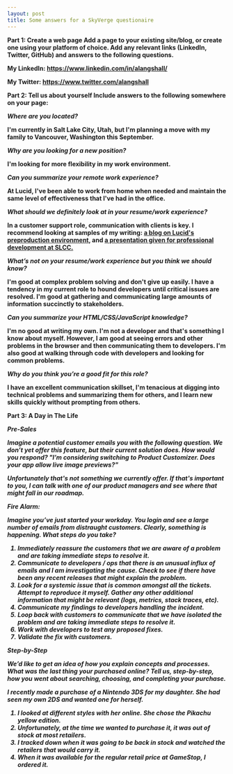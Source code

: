 ```yaml
---
layout: post
title: Some answers for a SkyVerge questionaire
---
```


<b>Part 1: Create a web page
Add a page to your existing site/blog, or create one using your platform of choice. Add any relevant links (LinkedIn, Twitter, GitHub) and answers to the following questions.


My LinkedIn: <a href="https://www.linkedin.com/in/alangshall/">https://www.linkedin.com/in/alangshall/</a>

My Twitter: <a href="https://www.twitter.com/alangshall">https://www.twitter.com/alangshall</a>


<b>Part 2: Tell us about yourself
Include answers to the following somewhere on your page:</b>

<i>Where are you located? </i>

I'm currently in Salt Lake City, Utah, but I'm planning a move with my family to Vancouver, Washington this September.

<i>Why are you looking for a new position?</i>

I'm looking for more flexibility in my work environment.

<i>Can you summarize your remote work experience?</i>

At Lucid, I've been able to work from home when needed and maintain the same level of effectiveness that I've had in the office.

<i>What should we definitely look at in your resume/work experience?</i>

In a customer support role, communication with clients is key. I recommend looking at samples of my writing: <a href=" https://www.lucidchart.com/techblog/2016/09/06/oh-the-things-preprod-can-do-catching-more-bugs-with-a-production-like-testing-environment/">a blog on Lucid's preproduction environment</a>, and <a href="https://www.academia.edu/2380214/Student_Centered_Learning_through_Canvas">a presentation given for professional development at SLCC. </a>

<i>What’s not on your resume/work experience but you think we should know?</i>

I'm good at complex problem solving and don't give up easily. I have a tendency in my current role to hound developers until
critical issues are resolved. I'm good at gathering and communicating large amounts of information succinctly to stakeholders.

<i>Can you summarize your HTML/CSS/JavaScript knowledge?</i>

I'm no good at writing my own. I'm not a developer and that's something I know about myself. However, I am good at seeing
errors and other problems in the browser and then communicating them to developers. I'm also good at walking through code
with developers and looking for common problems.

<i>Why do you think you’re a good fit for this role?</i>

I have an excellent communication skillset, I'm tenacious at digging into technical problems and summarizing them for others,
and I learn new skills quickly without prompting from others.

<b>Part 3: A Day in The Life

<i>Pre-Sales

<i>Imagine a potential customer emails you with the following question. We don’t yet offer this feature, but their current solution does. How would you respond? "I’m considering switching to Product Customizer. Does your app allow live image previews?"
</i>

Unfortunately that's not something we currently offer. If that's important to you, I can talk with one of our product managers
and see where that might fall in our roadmap.

<i>Fire Alarm:

<i>Imagine you’ve just started your workday. You login and see a large number of emails from distraught customers. Clearly, something is happening. What steps do you take?</i>

1. Immediately reassure the customers that we are aware of a problem and are taking immediate steps to resolve it.
2. Communicate to developers / ops that there is an unusual influx of emails and I am investigating the cause. Check to see if there
have been any recent releases that might explain the problem.
3. Look for a systemic issue that is common amongst all the tickets. Attempt to reproduce it myself. Gather any other additional information that might be relevant (logs, metrics, stack traces, etc).
4. Communicate my findings to developers handling the incident.
5. Loop back with customers to communicate that we have isolated the problem and are taking immediate steps to resolve it.
6. Work with developers to test any proposed fixes.
7. Validate the fix with customers.

<i>Step-by-Step

<i>We’d like to get an idea of how you explain concepts and processes. What was the last thing your purchased online? Tell us, step-by-step, how you went about searching, choosing, and completing your purchase.</i>

I recently made a purchase of a Nintendo 3DS for my daughter. She had seen my own 2DS and wanted one for herself.
1. I looked at different styles with her online. She chose the Pikachu yellow edition.
2. Unfortunately, at the time we wanted to purchase it, it was out of stock at most retailers.
3. I tracked down when it was going to be back in stock and watched the retailers that would carry it.
4. When it was available for the regular retail price at GameStop, I ordered it.
